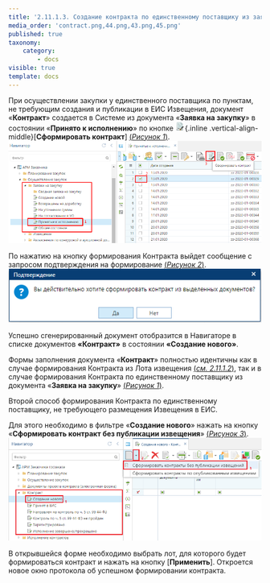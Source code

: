 ```yaml
---
title: '2.11.1.3. Создание контракта по единственному поставщику из заявки на закупку'
media_order: 'contract.png,44.png,43.png,45.png'
published: true
taxonomy:
    category:
        - docs
visible: true
template: docs
---
```


При осуществлении закупки у единственного поставщика по пунктам, не требующим создания и публикации в ЕИС Извещения, документ «**Контракт**» создается в Системе из документа «**Заявка на закупку**» в состоянии «**Принято к исполнению**» по кнопке ![](contract.png){.inline .vertical-align-middle}[**Сформировать контракт**] [(*Рисунок 1*)](#ris-1).
![Рисунок 1. Формирование контракта с единственным поставщиком](43.png?id=ris-1)

По нажатию на кнопку формирования Контракта выйдет сообщение с запросом подтверждения на формирование [(*Рисунок 2*)](#ris-2).
![Рисунок 2. Окно подтверждения генерации контракта](44.png?id=ris-2)

Успешно сгенерированный документ отобразится в Навигаторе в списке документов **«Контракт»** в состоянии **«Создание нового»**.

Формы заполнения документа «**Контракт**» полностью идентичны как в случае формирования Контракта из Лота извещения [(*см. 2.11.1.2*)](/complex-operations/gk-form-and-exec-control/formirovanie-kontrakta/sozdanie-kontrakta-iz-lota-izvesheniya), так и в случае формирования Контракта по единственному поставщику из документа «**Заявка на закупку**» [(*Рисунок 1*)](#ris-1).

Второй способ формирования Контракта по единственному поставщику, не требующего размещения Извещения в ЕИС.

Для этого необходимо в фильтре «**Создание нового**» нажать на кнопку «**Сформировать контракт без публикации извещения**» [(*Рисунок 3*)](#ris-3).
![Рисунок 3. Формирование контракта без публикации извещений](45.png?id=ris-3)

В открывшейся форме необходимо выбрать лот, для которого будет формироваться контракт и нажать на кнопку [**Применить**]. Откроется новое окно протокола об успешном формировании контракта.